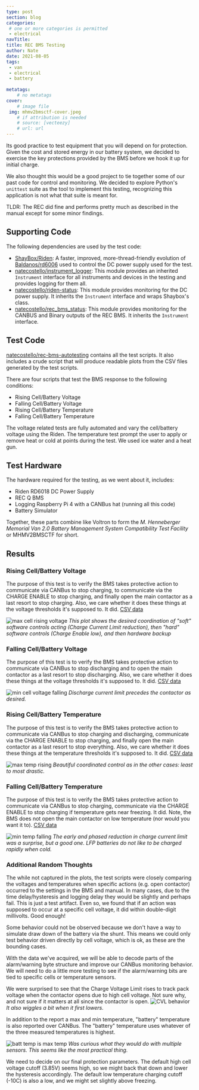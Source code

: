 ```yaml
---
type: post
section: blog
categories: 
 # one or more categories is permitted
 - electrical
navTitle: 
title: REC BMS Testing
author: Nate
date: 2021-08-05
tags:
 - van
 - electrical
 - battery
 
metatags:
	# no metatags
cover: 
	# image file
 img: mhmv2bmsctf-cover.jpeg
	# if attribution is needed
	# source: [vecteezy]
	# url: url
---
```


Its good practice to test equipment that you will depend on for protection.  Given the cost and stored energy in our battery system, we decided to exercise the key protections provided by the BMS before we hook it up for initial charge.  

We also thought this would be a good project to tie together some of our past code for control and monitoring.  We decided to explore Python's `unittest` suite as the tool to implement this testing, recognizing this application is not what that suite is meant for.

TLDR: The REC did fine and performs pretty much as described in the manual except for some minor findings.

## Supporting Code

The following dependencies are used by the test code:
* [ShayBox/Riden](https://github.com/ShayBox/Riden): A faster, improved, more-thread-friendly evolution of [Baldanos/rd6006](https://github.com/Baldanos/rd6006) used to control the DC power supply used for the test.
* [natecostello/instrument_logger](https://github.com/natecostello/instrument_logger):  This module provides an inherited `Instrument` interface for all instruments and devices in the testing and provides logging for them all.
* [natecostello/riden-status](https://github.com/natecostello/riden-status): This module provides monitoring for the DC power supply.  It inherits the `Instrument` interface and wraps Shaybox's class.
* [natecostello/rec_bms_status](https://github.com/natecostello/rec_bms_status): This module provides monitoring for the CANBUS and Binary outputs of the REC BMS.  It inherits the `Instrument` interface.

## Test Code

[natecostello/rec-bms-autotesting](https://github.com/natecostello/rec-bms-autotesting) contains all the test scripts.  It also includes a crude script that will produce readable plots from the CSV files generated by the test scripts.

There are four scripts that test the BMS response to the following conditions:
* Rising Cell/Battery Voltage
* Falling Cell/Battery Voltage
* Rising Cell/Battery Temperature
* Falling Cell/Battery Temperature

The voltage related tests are fully automated and vary the cell/battery voltage using the Riden.  The temperature test prompt the user to apply or remove heat or cold at points during the test.  We used ice water and a heat gun.

## Test Hardware

The hardware required for the testing, as we went about it, includes:
* Riden RD6018 DC Power Supply
* REC Q BMS
* Logging Raspberry Pi 4 with a CANBus hat (running all this code)
* Battery Simulator

Together, these parts combine like Voltron to form the *M. Henneberger Memorial Van 2.0 Battery Management System Compatibility Test Facility* or MHMV2BMSCTF for short.

## Results

### Rising Cell/Battery Voltage

The purpose of this test is to verify the BMS takes protective action to communicate via CANBus to stop charging, to communicate via the CHARGE ENABLE to stop charging, and finally open the main contactor as a last resort to stop charging.  Also, we care whether it does these things at the voltage thresholds it's supposed to.  It did. [CSV data](rising_voltage_test.csv)

![max cell rising voltage](max-cell-voltage-and-end-of-charge-rising_voltage_test.png)
_This plot shows the desired coordination of "soft" software controls acting (Charge Current Limit reduction), then "hard" software controls (Charge Enable low), and then hardware backup_

### Falling Cell/Battery Voltage
The purpose of this test is to verify the BMS takes protective action to communicate via CANBus to stop discharging and to open the main contactor as a last resort to stop discharging.  Also, we care whether it does these things at the voltage thresholds it's supposed to.  It did. [CSV data](falling_voltage_test.csv)

![min cell voltage falling](min-cell-voltage-and-end-of-discharge-falling_voltage_test.png)
_Discharge current limit precedes the contactor as desired._

### Rising Cell/Battery Temperature
The purpose of this test is to verify the BMS takes protective action to communicate via CANBus to stop charging and discharging, communicate via the CHARGE ENABLE to stop charging, and finally open the main contactor as a last resort to stop everything.  Also, we care whether it does these things at the temperature thresholds it's supposed to.  It did. [CSV data](rising_temperature_test.csv)

![max temp rising](max-temperature-rising_temperature_test.png)
_Beautiful coordinated control as in the other cases: least to most drastic._

### Falling Cell/Battery Temperature
The purpose of this test is to verify the BMS takes protective action to communicate via CANBus to stop charging, communicate via the CHARGE ENABLE to stop charging if temperature gets near freezing.  It did.  Note, the BMS does not open the main contactor on low temperature (nor would you want it to). [CSV data](rising_temperature_test.csv)

![min temp falling](min-temperature-falling_temperature_test.png)
_The early and phased reduction in charge current limit was a surprise, but a good one.  LFP batteries do not like to be charged rapidly when cold._

### Additional Random Thoughts

The while not captured in the plots, the test scripts were closely comparing the voltages and temperatures when specific actions (e.g. open contactor) occurred to the settings in the BMS and manual.  In many cases, due to the time delay/hysteresis and logging delay they would be slightly and perhaps fail.  This is just a test artifact.  Even so, we found that if an action was supposed to occur at a specific cell voltage, it did within double-digit millivolts.  Good enough!  

Some behavior could not be observed because we don't have a way to simulate draw down of the battery via the shunt.  This means we could only test behavior driven directly by cell voltage, which is ok, as these are the bounding cases.

With the data we've acquired, we will be able to decode parts of the alarm/warning byte structure and improve our CANBus monitoring behavior.  We will need to do a little more testing to see if the alarm/warning bits are tied to specific cells or temperature sensors.

We were surprised to see that the Charge Voltage Limit rises to track pack voltage when the contactor opens due to high cell voltage.  Not sure why, and not sure if it matters at all since the contactor is open.
![CVL behavior](battery-voltage-rising_voltage_test.png)
_It also wiggles a bit when it first lowers._

In addition to the report a max and min temperature, "battery" temperature is also reported over CANBus.  The "battery" temperature uses whatever of the three measured temperatures is highest.

![batt temp is max temp](battery-temperature-falling_temperature_test.png)
_Was curious what they would do with multiple sensors.  This seems like the most practical thing._

We need to decide on our final protection parameters.  The default high cell voltage cutoff (3.85V) seems high, so we might back that down and lower the hysteresis accordingly.  The default low temperature charging cutoff (-10C) is also a low, and we might set slightly above freezing.
